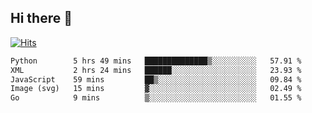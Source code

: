 ## Hi there 👋

<!--
**alihaqberdi/alihaqberdi** is a ✨ _special_ ✨ repository because its `README.md` (this file) appears on your GitHub profile.

Here are some ideas to get you started:

- 🔭 I’m currently working on ...
- 🌱 I’m currently learning ...
- 👯 I’m looking to collaborate on ...
- 🤔 I’m looking for help with ...
- 💬 Ask me about ...
- 📫 How to reach me: ...
- 😄 Pronouns: ...
- ⚡ Fun fact: ...
-->

[![Hits](https://hits.sh/github.com/alihaqberdi.svg)](https://hits.sh/github.com/alihaqberdi/)

<!--START_SECTION:waka-->

```txt
Python        5 hrs 49 mins   ██████████████▒░░░░░░░░░░   57.91 %
XML           2 hrs 24 mins   ██████░░░░░░░░░░░░░░░░░░░   23.93 %
JavaScript    59 mins         ██▒░░░░░░░░░░░░░░░░░░░░░░   09.84 %
Image (svg)   15 mins         ▓░░░░░░░░░░░░░░░░░░░░░░░░   02.49 %
Go            9 mins          ▒░░░░░░░░░░░░░░░░░░░░░░░░   01.55 %
```

<!--END_SECTION:waka-->
